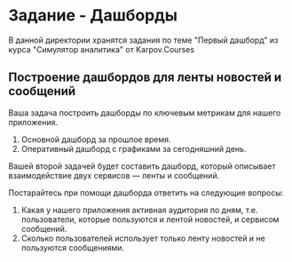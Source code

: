 # Задание - Дашборды
В данной директории хранятся задания по теме "Первый дашборд" из курса "Симулятор аналитика" от Karpov.Courses


## Построение дашбордов для ленты новостей и сообщений
Ваша задача построить дашборды по ключевым метрикам для нашего приложения.

1. Основной дашборд за прошлое время. 
2. Оперативный дашборд с графиками за сегодняшний день. 

Вашей второй задачей будет составить дашборд, который описывает взаимодействие двух сервисов — ленты и сообщений. 

Постарайтесь при помощи дашборда ответить на следующие вопросы:

1. Какая у нашего приложения активная аудитория по дням, т.е. пользователи, которые пользуются и лентой новостей, и сервисом сообщений. 
2. Сколько пользователей использует только ленту новостей и не пользуются сообщениями.   

